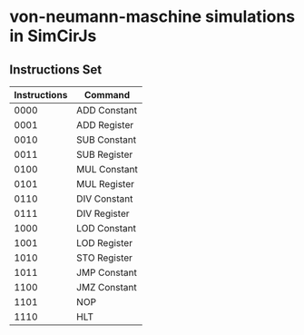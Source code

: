 # von-neumann-maschine simulations in SimCirJs
## Instructions Set
| Instructions | Command      |
|-------------|--------------|
|  0000       | ADD Constant |
| 0001        | ADD Register |
| 0010        | SUB Constant |
| 0011        | SUB Register |
| 0100        | MUL Constant |
| 0101        | MUL Register |
| 0110        | DIV Constant |
| 0111        | DIV Register |
| 1000        | LOD Constant |
| 1001        | LOD Register |
| 1010        | STO Register |
| 1011        | JMP Constant |
| 1100        | JMZ Constant |
| 1101        |  NOP         |
| 1110        |  HLT         |